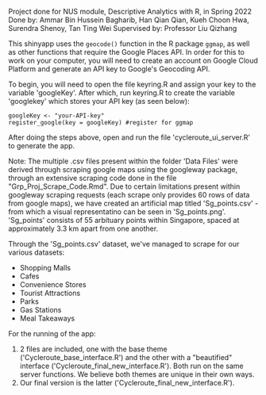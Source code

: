 Project done for NUS module, Descriptive Analytics with R, in Spring 2022
Done by: Ammar Bin Hussein Bagharib, Han Qian Qian, Kueh Choon Hwa, Surendra Shenoy, Tan Ting Wei
Supervised by: Professor Liu Qizhang

This shinyapp uses the `geocode()` function in the R package `ggmap`, as well as other functions that require the Google Places API. In order for this to work on your computer, you will need to create an account on Google Cloud Platform and generate an API key to Google's Geocoding API.

To begin, you will need to open the file keyring.R and assign your key to the variable 'googleKey'. After which, run keyring.R to create the variable 'googlekey' which stores your API key (as seen below):

```{r eval = FALSE}
googleKey <- "your-API-key"
register_google(key = googleKey) #register for ggmap
```

After doing the steps above, open and run the file 'cycleroute_ui_server.R' to generate the app.

Note:
The multiple .csv files present within the folder 'Data Files' were derived through scraping google maps using the googleway package, through an extensive scraping code done in the file "Grp_Proj_Scrape_Code.Rmd". Due to certain limitations present within googleway scraping requests (each scrape only provides 60 rows of data from google maps), we have created an artificial map titled 'Sg_points.csv' - from which a visual representatino can be seen in 'Sg_points.png'. 'Sg_points' consists of 55 arbituary points within Singapore, spaced at approximately 3.3 km apart from one another. 

Through the 'Sg_points.csv' dataset, we've managed to scrape for our various datasets:
- Shopping Malls
- Cafes
- Convenience Stores
- Tourist Attractions
- Parks
- Gas Stations
- Meal Takeaways

For the running of the app:
1. 2 files are included, one with the base theme ('Cycleroute_base_interface.R') and the other with a "beautified" interface ('Cycleroute_final_new_interface.R'). Both run on the same server functions. We believe both themes are unique in their own ways. 
2. Our final version is the latter ('Cycleroute_final_new_interface.R').





